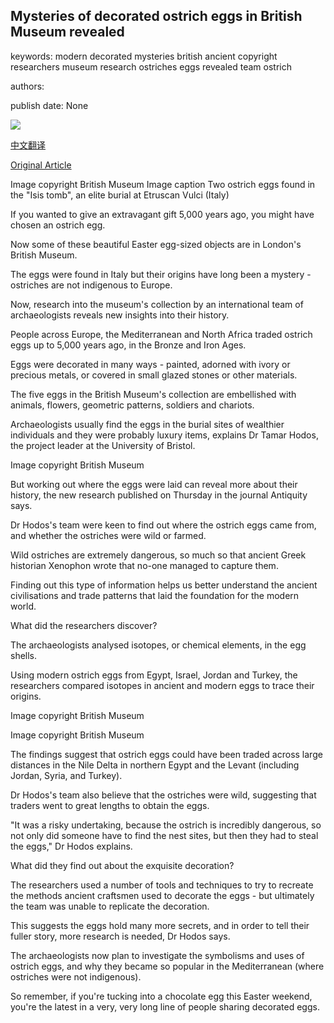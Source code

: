 ## Mysteries of decorated ostrich eggs in British Museum revealed

keywords: modern decorated mysteries british ancient copyright researchers museum research ostriches eggs revealed team ostrich

authors: 

publish date: None

![](https://ichef.bbci.co.uk/news/1024/branded_news/ED32/production/_111722706_whatsubject.jpg)

[中文翻译](Mysteries%20of%20decorated%20ostrich%20eggs%20in%20British%20Museum%20revealed_zh.md)

[Original Article](https://www.bbc.com/news/world-52232715)

Image copyright British Museum Image caption Two ostrich eggs found in the "Isis tomb", an elite burial at Etruscan Vulci (Italy)

If you wanted to give an extravagant gift 5,000 years ago, you might have chosen an ostrich egg.

Now some of these beautiful Easter egg-sized objects are in London's British Museum.

The eggs were found in Italy but their origins have long been a mystery - ostriches are not indigenous to Europe.

Now, research into the museum's collection by an international team of archaeologists reveals new insights into their history.

People across Europe, the Mediterranean and North Africa traded ostrich eggs up to 5,000 years ago, in the Bronze and Iron Ages.

Eggs were decorated in many ways - painted, adorned with ivory or precious metals, or covered in small glazed stones or other materials.

The five eggs in the British Museum's collection are embellished with animals, flowers, geometric patterns, soldiers and chariots.

Archaeologists usually find the eggs in the burial sites of wealthier individuals and they were probably luxury items, explains Dr Tamar Hodos, the project leader at the University of Bristol.

Image copyright British Museum

But working out where the eggs were laid can reveal more about their history, the new research published on Thursday in the journal Antiquity says.

Dr Hodos's team were keen to find out where the ostrich eggs came from, and whether the ostriches were wild or farmed.

Wild ostriches are extremely dangerous, so much so that ancient Greek historian Xenophon wrote that no-one managed to capture them.

Finding out this type of information helps us better understand the ancient civilisations and trade patterns that laid the foundation for the modern world.

What did the researchers discover?

The archaeologists analysed isotopes, or chemical elements, in the egg shells.

Using modern ostrich eggs from Egypt, Israel, Jordan and Turkey, the researchers compared isotopes in ancient and modern eggs to trace their origins.

Image copyright British Museum

Image copyright British Museum

The findings suggest that ostrich eggs could have been traded across large distances in the Nile Delta in northern Egypt and the Levant (including Jordan, Syria, and Turkey).

Dr Hodos's team also believe that the ostriches were wild, suggesting that traders went to great lengths to obtain the eggs.

"It was a risky undertaking, because the ostrich is incredibly dangerous, so not only did someone have to find the nest sites, but then they had to steal the eggs," Dr Hodos explains.

What did they find out about the exquisite decoration?

The researchers used a number of tools and techniques to try to recreate the methods ancient craftsmen used to decorate the eggs - but ultimately the team was unable to replicate the decoration.

This suggests the eggs hold many more secrets, and in order to tell their fuller story, more research is needed, Dr Hodos says.

The archaeologists now plan to investigate the symbolisms and uses of ostrich eggs, and why they became so popular in the Mediterranean (where ostriches were not indigenous).

So remember, if you're tucking into a chocolate egg this Easter weekend, you're the latest in a very, very long line of people sharing decorated eggs.